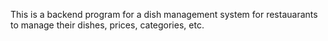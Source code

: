 This is a backend program for a dish management system for restauarants to manage their dishes, prices, categories, etc.
